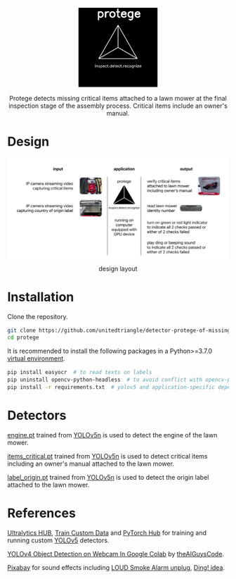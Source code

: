 <div align="center">
  <p>
    <img src="https://github.com/unitedtriangle/detector-protege-of-missing-critical-items-attached-to-lawn-mower/raw/main/documentation/images/logo.jpg" width="180">
  </p>
  
  Protege detects missing critical items attached to a lawn mower at the final inspection stage of the assembly process. Critical items include an owner's manual.
</div>


# Design
<div align="center">
  <p>
    <img src="https://github.com/unitedtriangle/detector-protege-of-missing-critical-items-attached-to-lawn-mower/raw/main/documentation/images/design-layout.jpg" width="540">
    design layout
  </p>
</div>


# Installation
Clone the repository.
```bash
git clone https://github.com/unitedtriangle/detector-protege-of-missing-critical-items-attached-to-lawn-mower protege
cd protege
```

It is recommended to install the following packages in a Python>=3.7.0 [virtual environment](https://packaging.python.org/en/latest/guides/installing-using-pip-and-virtual-environments/#creating-a-virtual-environment).

```bash
pip install easyocr  # to read texts on labels
pip uninstall opencv-python-headless  # to avoid conflict with opencv-python required for yolov5
pip install -r requirements.txt  # yolov5 and application-specific dependencies
```

# Detectors
[engine.pt](https://github.com/unitedtriangle/detector-protege-of-missing-critical-items-attached-to-lawn-mower/blob/main/detectors/engine.pt) trained from [YOLOv5n](https://github.com/ultralytics/yolov5/releases/download/v6.2/yolov5n.pt) is used to detect the engine of the lawn mower.

[items_critical.pt](https://github.com/unitedtriangle/detector-of-missing-owners-manual-attached-to-lawn-mower/blob/main/detectors/items_critical.pt) trained from [YOLOv5n](https://github.com/ultralytics/yolov5/releases/download/v6.2/yolov5n.pt) is used to detect critical items including an owner's manual attached to the lawn mower.

[label_origin.pt](https://github.com/unitedtriangle/detector-protege-of-missing-critical-items-attached-to-lawn-mower/blob/main/detectors/label_origin.pt) trained from [YOLOv5n](https://github.com/ultralytics/yolov5/releases/download/v6.2/yolov5n.pt) is used to detect the origin label attached to the lawn mower.

# References
[Ultralytics HUB](https://ultralytics.com/hub), [Train Custom Data](https://github.com/ultralytics/yolov5/wiki/Train-Custom-Data) and [PyTorch Hub](https://github.com/ultralytics/yolov5/issues/36) for training and running custom [YOLOv5](https://github.com/ultralytics/yolov5) detectors.

[YOLOv4 Object Detection on Webcam In Google Colab](https://github.com/theAIGuysCode/colab-webcam/blob/main/yolov4_webcam.ipynb) by [theAIGuysCode](https://github.com/theAIGuysCode).

[Pixabay](https://pixabay.com/?utm_source=link-attribution&amp;utm_medium=referral&amp;utm_campaign=music&amp;utm_content=26528) for sound effects including [LOUD Smoke Alarm unplug](https://pixabay.com/sound-effects/loud-smoke-alarm-unplug-26528/), [Ding! idea](https://pixabay.com/sound-effects/ding-idea-40142/).
